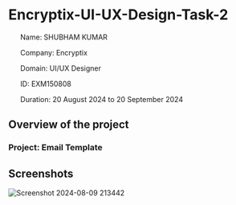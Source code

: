 # Encryptix-UI-UX-Design-Task-2

<ul>Name: SHUBHAM KUMAR</ul>
<ul>Company: Encryptix</ul>
<ul>Domain: UI/UX Designer</ul>
<ul>ID: EXM150808</ul>
<ul>Duration: 20 August 2024 to 20 September 2024</ul>

<h2>Overview of the project</h2>
<h3>Project: Email Template</h3>


<h2>Screenshots</h2>


![Screenshot 2024-08-09 213442](https://github.com/user-attachments/assets/ba2be787-17cb-4e42-ab99-1eaa675ca6d3)
